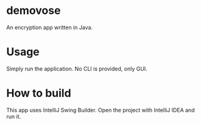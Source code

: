 # demovose
An encryption app written in Java.
# Usage
Simply run the application. No CLI is provided, only GUI.
# How to build
This app uses IntelliJ Swing Builder. Open the project with IntelliJ IDEA and run it.
